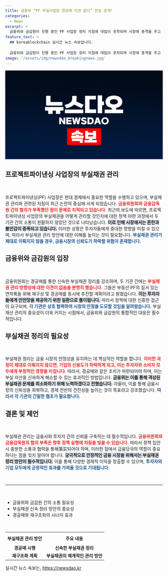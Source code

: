 ```yaml
---
title: 금융위 “PF 부실사업장 경공매 이견 없다” 진실 공개!
categories:
  - News
excerpt: >
  금융위와 금감원이 진행 중인 PF 사업장 정리 지침에 대립이 포착되며 시장에 충격을 주고 있다. 신속한 부실채권 처리를 위한 방향은 같지만, 협의 부족이 우려를 낳고 있다. 과연 이 혼란 속에서 시장은 어떻게 반응할까?
feature_text: >
  ## koreablockchain 실시간 뉴스 속보입니다.

  금융위와 금감원이 진행 중인 PF 사업장 정리 지침에 대립이 포착되며 시장에 충격을 주고 있다. 신속한 부실채권 처리를 위한 방향은 같지만, 협의 부족이 우려를 낳고 있다. 과연 이 혼란 속에서 시장은 어떻게 반응할까?
image: '/assets/img/newsdao_breakingnews.jpg'
---
```


<p><img src="/assets/img/newsdao_breakingnews.jpg" alt="koreablockchain 속보" /></p>

<h2 data-ke-size="size26">프로젝트파이낸싱 사업장의 부실채권 관리</h2>

<p data-ke-size="size16">&nbsp;</p>

<p>프로젝트파이낸싱(PF) 사업장은 현대 경제에서 중요한 역할을 수행하고 있으며, 부실채권 관리와 관련된 지침이 최근 논란의 중심에 서게 되었습니다. <b><span style="color: #ee2323;">금융위원회와 금융감독원 간의 협의가 부족했던 점이 문제로 지적되고 있습니다.</span></b> 최근의 보도에 따르면, 프로젝트파이낸싱 사업장의 부실채권을 어떻게 관리할 것인지에 대한 정책 마련 과정에서 두 기관 간의 소통이 원활하지 않았던 것으로 나타났습니다. <b><span style="background-color: #21538527;">이로 인해 시장에서는 혼란과 불안감이 증폭되고 있습니다.</span></b> 이러한 상황은 투자자들에게 중대한 영향을 미칠 수 있으며, 따라서 부실채권 관리 방안에 대한 이해를 높이는 것이 필요합니다. <b><span style="color: #1a5490;">부실채권 관리가 제대로 이뤄지지 않을 경우, 금융시장의 신뢰도가 하락할 위험이 존재합니다.</span></b></p>

<h2 data-ke-size="size26">금융위와 금감원의 입장</h2>

<p data-ke-size="size16">&nbsp;</p>

<p>금융위원회는 경공매를 통한 신속한 부실채권 정리를 강조하며, 두 기관 간에는 <b><span style="color: #ee2323;">부실채권 관리 방향성에 대한 이견이 없음을 분명히 했습니다.</span></b> 그들은 부동산 PF의 질서 있는 연착륙을 위해 재구성 및 경공매를 동시에 추진할 계획이라고 밝혔습니다. <b><span style="background-color: #21538527;">이는 투자자들에게 안전망을 제공하기 위한 일환으로 풀이됩니다.</span></b> 따라서 정책에 대한 신중한 접근이 요구되며, <b><span style="color: #1a5490;">각 기관은 상호 협력하여 시장의 안정을 도모할 것임을 알려왔습니다.</span></b> 부실재산 관리의 중요성이 더욱 커지는 시점에서, 금융위와 금감원의 통합적인 대응은 필수적입니다.</p>

<h2 data-ke-size="size26">부실채권 정리의 필요성</h2>

<p data-ke-size="size16">&nbsp;</p>

<p>부실채권 정리는 금융 시장의 안정성을 유지하는 데 핵심적인 역할을 합니다. <b><span style="color: #ee2323;">이러한 과정이 제대로 이뤄지지 않으면, 기업의 신용도가 하락하게 되고, 이는 투자자와 소비자 모두에게 부정적인 영향을 미칩니다.</span></b> 따라서, 경공매와 같은 조치가 마련되어야 하며, 이는 부실 자산을 신속하게 해소할 수 있는 효과적인 방법입니다. <b><span style="background-color: #21538527;">금융위는 이를 통해 격상된 부실채권 문제를 최소화하기 위해 노력하겠다고 전했습니다.</span></b> 아울러, 이를 통해 금융시장의 신뢰성을 회복하고, 경제 전반의 건전성을 높이는 것이 목표라고 강조했습니다. <b><span style="color: #1a5490;">따라서 각 기관의 긴밀한 협조가 필요합니다.</span></b></p>

<h2 data-ke-size="size26">결론 및 제언</h2>

<p data-ke-size="size16">&nbsp;</p>

<p>부실채권 관리는 금융사와 투자자 간의 신뢰를 구축하는 데 필수적입니다. <b><span style="color: #ee2323;">금융위원회와 금융감독원의 협의 부족은 향후 정책 실행에 차질을 빚을 수 있습니다.</span></b> 따라서 정책 입안 시 충분한 소통과 협력을 통해落实되어야 하며, 이러한 점에서 금융당국의 역할이 중요하다는 점을 잊지 말아야 합니다. <b><span style="background-color: #21538527;">궁극적으로 안정적인 금융 시장을 위해서는 부실채권 정리 방안이 필수적입니다.</span></b> 이를 통해 다양한 경제적 이익을 창출할 수 있으며, <b><span style="color: #1a5490;">투자자와 기업 모두에게 긍정적인 효과를 가져올 것으로 기대됩니다.</span></b></p>

<p data-ke-size="size16">&nbsp;</p>

<hr>

<p data-ke-size="size16">&nbsp;</p>

<ul>
    <li>금융위와 금감원 간의 소통 필요성</li>
    <li>부실채권 신속 정리 방안의 중요성</li>
    <li>경공매와 재구조화의 시너지 효과</li>
</ul>

<p data-ke-size="size16">&nbsp;</p>

<table style="width: 100%; border-collapse: collapse;">
    <tr>
        <th style="text-align: center; height: 30px;">부실채권 관리 방안</th>
        <th style="text-align: center; height: 30px;">주요 내용</th>
    </tr>
    <tr>
        <td style="text-align: center; height: 17px;"><b>경공매 시행</b></td>
        <td style="text-align: center; height: 17px;"><b>신속한 부실채권 정리</b></td>
    </tr>
    <tr>
        <td style="text-align: center; height: 17px;"><b>재구조화 계획</b></td>
        <td style="text-align: center; height: 17px;"><b>부실채권의 체계적인 관리 방안</b></td>
    </tr>
</table>
실시간 뉴스 속보는, <a href="https://newsdao.kr" rel="dofollow">https://newsdao.kr</a>



